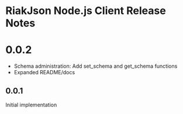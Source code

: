 # RiakJson Node.js Client Release Notes

# 0.0.2
- Schema administration: Add set_schema and get_schema functions
- Expanded README/docs 

## 0.0.1
Initial implementation